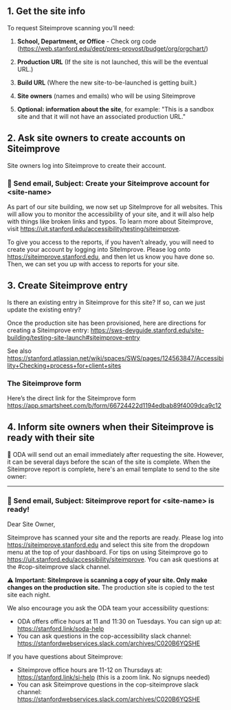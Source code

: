 ## 1. Get the site info
To request Siteimprove scanning you’ll need:

1. **School, Department, or Office** - Check org code (https://web.stanford.edu/dept/pres-provost/budget/org/orgchart/)

1. **Production URL** (If the site is not launched, this will be the eventual URL.)

1. **Build URL** (Where the new site-to-be-launched is getting built.)

1. **Site owners** (names and emails) who will be using Siteimprove
2. **Optional: information about the site**, for example: "This is a sandbox site and that it will not have an associated production URL."

## 2. Ask site owners to create accounts on Siteimprove
Site owners log into Siteimprove to create their account.

### 📧 Send email, Subject: Create your Siteimprove account for \<site-name\>

As part of our site building, we now set up SiteImprove for all websites. This will allow you to monitor the accessibility of your site, and it will also help with things like broken links and typos. To learn more about Siteimprove, visit https://uit.stanford.edu/accessibility/testing/siteimprove.

To give you access to the reports, if you haven’t already, you will need to create your account by logging into SiteImprove. Please log onto https://siteimprove.stanford.edu, and then let us know you have done so. Then, we can set you up with access to reports for your site.


## 3. Create Siteimprove entry

Is there an existing entry in Siteimprove for this site? If so, can we just update the existing entry?

Once the production site has been provisioned, here are directions for creating a Siteimprove entry:
https://sws-devguide.stanford.edu/site-building/testing-site-launch#siteimprove-entry

See also https://stanford.atlassian.net/wiki/spaces/SWS/pages/124563847/Accessibility+Checking+process+for+client+sites

### The Siteimprove form

Here’s the direct link for the Siteimprove form
https://app.smartsheet.com/b/form/66724422d1194edbab89f4009dca9c12


## 4. Inform site owners when their Siteimprove is ready with their site

📧 ODA will send out an email immediately after requesting the site. However, it can be several days before the scan of the site is complete. When the Siteimprove report is complete, here's an email template to send to the site owner:

---
### 📧 Send email, Subject: Siteimprove report for \<site-name\> is ready!

Dear Site Owner,

Siteimprove has scanned your site and the reports are ready. Please log into https://siteimprove.stanford.edu and select this site from the dropdown menu at the top of your dashboard.  For tips on using Siteimprove go to https://uit.stanford.edu/accessibility/siteimprove. You can ask questions at the #cop-siteimprove slack channel. 

⚠️ **Important: SiteImprove is scanning a copy of your site. Only make changes on the production site.**
The production site is copied to the test site each night.

We also encourage you ask the ODA team your accessibility questions:

* ODA offers office hours at 11 and 11:30 on Tuesdays. You can sign up at: https://stanford.link/soda-help
* You can ask questions in the cop-accessibility slack channel:  https://stanfordwebservices.slack.com/archives/C020B6YQSHE

If you have questions about Siteimprove:

* Siteimprove office hours are 11-12 on Thursdays at: https://stanford.link/si-help (this is a zoom link. No signups needed)
* You can ask Siteimprove questions in the cop-siteimprove slack channel: https://stanfordwebservices.slack.com/archives/C020B6YQSHE 

